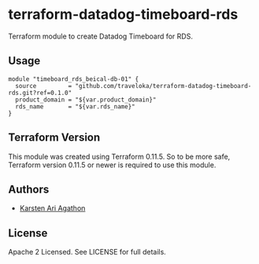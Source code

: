 terraform-datadog-timeboard-rds
=================

Terraform module to create Datadog Timeboard for RDS.



Usage
-----

```hcl
module "timeboard_rds_beical-db-01" {
  source         = "github.com/traveloka/terraform-datadog-timeboard-rds.git?ref=0.1.0"
  product_domain = "${var.product_domain}"
  rds_name       = "${var.rds_name}"
}
```

Terraform Version
-----------------

This module was created using Terraform 0.11.5. 
So to be more safe, Terraform version 0.11.5 or newer is required to use this module.

Authors
-------

* [Karsten Ari Agathon](https://github.com/karstenaa)

License
-------

Apache 2 Licensed. See LICENSE for full details.
